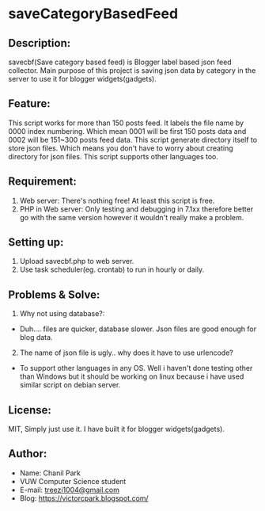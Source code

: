 # saveCategoryBasedFeed

## Description:
savecbf(Save category based feed) is Blogger label based json feed collector.
Main purpose of this project is saving json data by category in the server to use it for blogger widgets(gadgets).

## Feature:
This script works for more than 150 posts feed. It labels the file name by 0000 index numbering. Which mean 0001 will be first 150 posts data and 0002 will be 151~300 posts feed data. This script generate directory itself to store json files. Which means you don't have to worry about creating directory for json files. This script supports other languages too.

## Requirement:
1. Web server: There's nothing free! At least this script is free.
2. PHP in Web server: Only testing and debugging in 7.1xx therefore better go with the same version however it wouldn't really make a problem.

## Setting up:
1. Upload savecbf.php to web server.
2. Use task scheduler(eg. crontab) to run in hourly or daily.

## Problems & Solve:
1. Why not using database?:
  * Duh.... files are quicker, database slower. Json files are good enough for blog data.
2. The name of json file is ugly.. why does it have to use urlencode?
  * To support other languages in any OS. Well i haven't done testing other than Windows but it should be working on linux because i have used similar script on debian server.

## License:
MIT, Simply just use it. I have built it for blogger widgets(gadgets).

## Author:
* Name: Chanil Park
* VUW Computer Science student
* E-mail: treezi1004@gmail.com
* Blog: https://victorcpark.blogspot.com/

